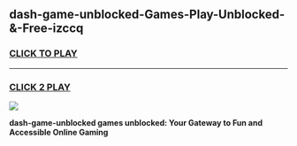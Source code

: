 
## dash-game-unblocked-Games-Play-Unblocked-&-Free-izccq
<h3>
<a href="https://premium76.site?title=dash-game-unblocked&ref=24A">CLICK TO PLAY</a></h3>
<hr>

<h3>
<a href="https://premium76.site?title=dash-game-unblocked&ref=24A">CLICK 2 PLAY</a>
  
</h3>

<a href="https://premium76.site?title=dash-game-unblocked&ref=24A"><img src="https://clearcache.store/games.png"></a>


**dash-game-unblocked games unblocked: Your Gateway to Fun and Accessible Online Gaming**
